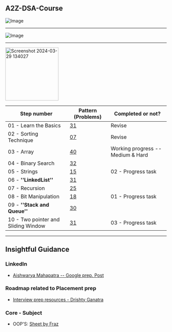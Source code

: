 ## A2Z-DSA-Course

![Image](https://drive.google.com/uc?id=1B4YSuC7KJzJO9FStjU-vAUfSJRY4Gjy8)

<hr>

![Image](https://drive.google.com/uc?id=1QvUeKCtYGJk8r0tEVpxZsBHUNeCEQmhP)

<hr>

<img width="166" alt="Screenshot 2024-03-29 134027" src="https://github.com/Mehul237/A2Z-DSA-Course/assets/117193057/5ae3554f-0889-400b-8835-98afc3a8addd">

 Step number | Pattern (Problems)  | Completed or not?
 --- | --- | ---
 01 - Learn the Basics | [31]()   | Revise
 02 - Sorting Technique | [07]()  | Revise
 03 - Array | [40]()              | Working progress -- Medium & Hard
 04 - Binary Search | [32]()       | 
 05 - Strings | [15]()           | 02 - Progress task
 06 - <b> ''LinkedList''</b> | [31]() |
 07 - Recursion | [25]()  |
 08 - Bit Manipulation | [18]() |  01 - Progress task
 09 - <b> ''Stack and Queue'' </b> | [30]() |
 10 - Two pointer and Sliding Window | [31]() | 03 - Progress task

<hr>

 ##  Insightful Guidance

 ### LinkedIn
  - [Aishwarya Mahapatra -- Google prep. Post](https://www.linkedin.com/feed/update/urn:li:activity:7179348061658177536/)

 ### Roadmap related to Placement prep
  - [Interview prep resources - Drishty Ganatra](https://docs.google.com/spreadsheets/d/1uQRYubklnnHRujcP8xnE2_APAXzGeCO1pMFuhOiGGmk/edit?source=post_page-----f4bf8028c6d4--------------------------------#gid=574605606)

 ### Core - Subject
  - OOP'S: [Sheet by Fraz](https://docs.google.com/spreadsheets/d/1j05cmJ5JI8O9S4bIdKbw_jd0Y4KMZ_5liwyL8vjEbCw/edit#gid=0)
  
